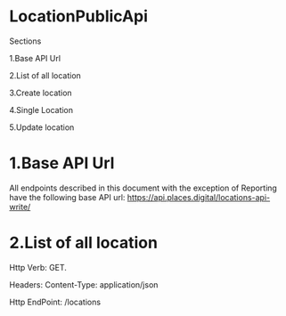 # LocationPublicApi
Sections

1.Base API Url

2.List of all location

3.Create location

4.Single Location

5.Update location

<h1>1.Base API Url</h1>

All endpoints described in this document with the exception of Reporting have the following base API url: https://api.places.digital/locations-api-write/

<h1>2.List of all location</h1>

Http Verb: GET.

Headers: Content-Type: application/json

Http EndPoint: /locations
